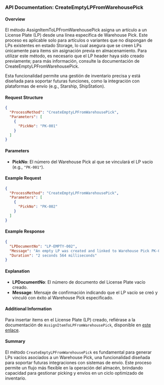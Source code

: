 ### API Documentation: CreateEmptyLPFromWarehousePick

#### Overview
El método AssignItemToLPFromWarehousePick asigna un artículo a un License Plate (LP) desde una línea específica de Warehouse Pick. Este proceso es aplicable solo para artículos o variantes que no dispongan de LPs existentes en estado Storage, lo cual asegura que se creen LPs únicamente para items sin asignación previa en almacenamiento. Para utilizar este método, es necesario que el LP header haya sido creado previamente; para más información, consulte la documentación de CreateEmptyLPFromWarehousePick.

Esta funcionalidad permite una gestión de inventario precisa y está diseñada para soportar futuras funciones, como la integración con plataformas de envío (e.g., Starship, ShipStation).

#### Request Structure
```json
{
  "ProcessMethod": "CreateEmptyLPFromWarehousePick",
  "Parameters": [
    {
      "PickNo": "PK-001"
    }
  ]
}
```

#### Parameters
- **PickNo**: El número del Warehouse Pick al que se vinculará el LP vacío (e.g., `"PK-001"`).

#### Example Request
```json
{
  "ProcessMethod": "CreateEmptyLPFromWarehousePick",
  "Parameters": [
    {
      "PickNo": "PK-002"
    }
  ]
}
```

#### Example Response
```json
{
  "LPDocumentNo": "LP-EMPTY-002",
  "Message": "An empty LP was created and linked to Warehouse Pick PK-002 successfully.",
  "Duration": "2 seconds 564 milliseconds"
}
```

#### Explanation
- **LPDocumentNo**: El número de documento del License Plate vacío creado.
- **Message**: Mensaje de confirmación indicando que el LP vacío se creó y vinculó con éxito al Warehouse Pick especificado.

#### Additional Information
Para insertar items en el License Plate (LP) creado, refiérase a la documentación de `AssignItemToLPFromWarehousePick`, disponible en [este enlace](https://dev.azure.com/MSCloudExperts/Plur-e/_wiki/wikis/Plur-e.wiki/649/AssignItemToLPFromWarehousePick).

#### Summary
El método `CreateEmptyLPFromWarehousePick` es fundamental para generar LPs vacíos asociados a un Warehouse Pick, una funcionalidad diseñada para soportar futuras integraciones con sistemas de envío. Este proceso permite un flujo más flexible en la operación del almacén, brindando capacidad para gestionar picking y envíos en un ciclo optimizado de inventario.


